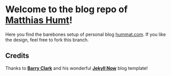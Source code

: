 # Welcome to the blog repo of [Matthias Humt](https://hummat.com)!

Here you find the barebones setup of personal blog [hummat.com](https://hummat.github.io). If you like the 
design, feel free to fork this branch.

## Credits

Thanks to [**Barry Clark**](https://www.barryclark.com) and his wonderful [**Jekyll Now**](https://github.com/barryclark/jekyll-now) blog template!
